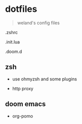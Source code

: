 # dotfiles

> weland's config files

.zshrc

.init.lua

.doom.d
## zsh
- use ohmyzsh and some plugins

- http proxy

## doom emacs

- org-pomo
